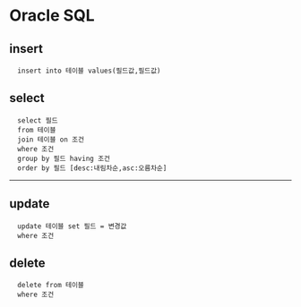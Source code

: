 
# Oracle SQL


## insert 
      insert into 테이블 values(필드값,필드값)
## select 
      select 필드 
      from 테이블 
      join 테이블 on 조건
      where 조건 
      group by 필드 having 조건 
      order by 필드 [desc:내림차순,asc:오름차순]
<hr>

## update 
      update 테이블 set 필드 = 변경값 
      where 조건 
## delete 
      delete from 테이블 
      where 조건
